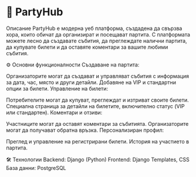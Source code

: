 # 🎉 PartyHub

Описание
PartyHub е модерна уеб платформа, създадена да свързва хора, които обичат да организират и посещават партита. С платформата можете лесно да създавате събития, да преглеждате налични партита, да купувате билети и да оставяте коментари за вашите любими събития.

⚙️ Основни функционалности
Създаване на партита:

Организаторите могат да създават и управляват събития с информация за дата, час, място и други детайли.
Добавяне на VIP и стандартни опции за билети.
Управление на билети:

Потребителите могат да купуват, преглеждат и изтриват своите билети.
Специална страница за детайли на билетите, включително статус (VIP или стандартен).
Коментари и отзиви:

Участниците могат да оставят коментари за събитията.
Организаторите могат да получават обратна връзка.
Персонализиран профил:

Преглед и управление на регистрирани билети.
История на участието в партита.

🛠️ Технологии
Backend: Django (Python)
Frontend: Django Templates, CSS
База данни: PostgreSQL
